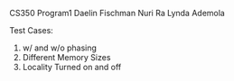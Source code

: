 CS350 Program1
Daelin Fischman
Nuri Ra
Lynda Ademola

Test Cases:
1. w/ and w/o phasing
2. Different Memory Sizes
3. Locality Turned on and off
